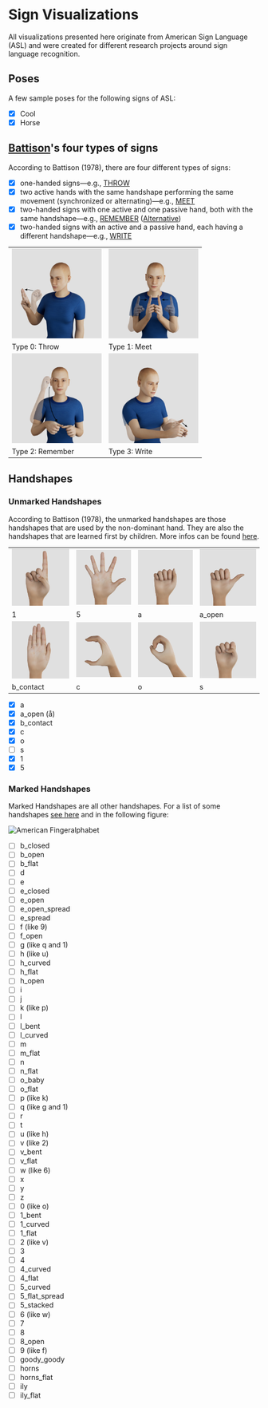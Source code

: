 # Sign Visualizations

All visualizations presented here originate from American Sign Language (ASL) and were created for different research projects around sign language recognition.

## Poses

A few sample poses for the following signs of ASL:

- [x] Cool
- [x] Horse

## [Battison](https://citeseerx.ist.psu.edu/viewdoc/download?doi=10.1.1.582.7797&rep=rep1&type=pdf)'s four types of signs

According to Battison (1978), there are four different types of signs:

- [x] one-handed signs—e.g., [THROW](https://asl-lex.org/visualization/?sign=throw)
- [x] two active hands with the same handshape performing the same movement (synchronized or alternating)—e.g., [MEET](https://asl-lex.org/visualization/?sign=meet)
- [x] two-handed signs with one active and one passive hand, both with the same handshape—e.g., [REMEMBER](https://asl-lex.org/visualization/?sign=remember) ([Alternative](https://www.signingsavvy.com/search/remember))
- [x] two-handed signs with an active and a passive hand, each having a different handshape—e.g., [WRITE](https://asl-lex.org/visualization/?sign=write)

<table>
  <tr>
    <td><img src="battison's_four_types_of_signs_poses/throw.png" alt="Type 0: Throw" width="180px"></td>
    <td><img src="battison's_four_types_of_signs_poses/meet.png" alt="Type 1: Meet" width="180px"></td>
   </tr>
  <tr>
    <td>Type 0: Throw</td>
    <td>Type 1: Meet</td>
   </tr>
  <tr>
    <td><img src="battison's_four_types_of_signs_poses/remember.png" alt="Type 2: Remember" width="180px"></td>
    <td><img src="battison's_four_types_of_signs_poses/write.png" alt="Type 3: Write" width="180px"></td>
   </tr>
  <tr>
    <td>Type 2: Remember</td>
    <td>Type 3: Write</td>
   </tr>
</table>

## Handshapes

### Unmarked Handshapes

According to Battison (1978), the unmarked handshapes are those handshapes that are used by the non-dominant hand. They are also the handshapes that are learned first by children. More infos can be found [here](https://www.handspeak.com/learn/index.php?id=439).

<table>
  <tr>
    <td><img src="unmarked_handshapes/1.png" alt="1" width="120px"></td>
    <td><img src="unmarked_handshapes/5.png" alt="5" width="120px"></td>
    <td><img src="unmarked_handshapes/a.png" alt="a" width="120px"></td>
    <td><img src="unmarked_handshapes/a_open.png" alt="a_open" width="120px"></td>
   </tr>
  <tr>
    <td>1</td>
    <td>5</td>
    <td>a</td>
    <td>a_open</td>
   </tr>
  <tr>
    <td><img src="unmarked_handshapes/b_contact.png" alt="b_contact" width="120px"></td>
    <td><img src="unmarked_handshapes/c.png" alt="c" width="120px"></td>
    <td><img src="unmarked_handshapes/o.png" alt="o" width="120px"></td>
    <td><img src="unmarked_handshapes/s.png" alt="s" width="120px"></td>
   </tr>
  <tr>
    <td>b_contact</td>
    <td>c</td>
    <td>o</td>
    <td>s</td>
   </tr>
</table>

- [x] a
- [x] a_open (å)
- [x] b_contact
- [x] c
- [x] o
- [ ] s
- [x] 1
- [x] 5

### Marked Handshapes

Marked Handshapes are all other handshapes. For a list of some handshapes [see here](https://github.com/serious-games-darmstadt/sign-visualizations/blob/main/handshapes.pdf) and in the following figure:

<img alt="American Fingeralphabet" src="https://upload.wikimedia.org/wikipedia/commons/thumb/c/c8/Asl_alphabet_gallaudet.svg/1920px-Asl_alphabet_gallaudet.svg.png" width="360">

- [ ] b_closed
- [ ] b_open
- [ ] b_flat
- [ ] d
- [ ] e
- [ ] e_closed
- [ ] e_open
- [ ] e_open_spread
- [ ] e_spread
- [ ] f (like 9)
- [ ] f_open
- [ ] g (like q and 1)
- [ ] h (like u)
- [ ] h_curved
- [ ] h_flat
- [ ] h_open
- [ ] i
- [ ] j
- [ ] k (like p)
- [ ] l
- [ ] l_bent
- [ ] l_curved
- [ ] m
- [ ] m_flat
- [ ] n
- [ ] n_flat
- [ ] o_baby
- [ ] o_flat
- [ ] p (like k)
- [ ] q (like g and 1)
- [ ] r
- [ ] t
- [ ] u (like h)
- [ ] v (like 2)
- [ ] v_bent
- [ ] v_flat
- [ ] w (like 6)
- [ ] x
- [ ] y
- [ ] z
- [ ] 0 (like o)
- [ ] 1_bent
- [ ] 1_curved
- [ ] 1_flat
- [ ] 2 (like v)
- [ ] 3
- [ ] 4
- [ ] 4_curved
- [ ] 4_flat
- [ ] 5_curved
- [ ] 5_flat_spread
- [ ] 5_stacked
- [ ] 6 (like w)
- [ ] 7
- [ ] 8
- [ ] 8_open
- [ ] 9 (like f)
- [ ] goody_goody
- [ ] horns
- [ ] horns_flat
- [ ] ily
- [ ] ily_flat
